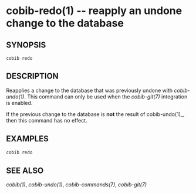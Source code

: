 cobib-redo(1) -- reapply an undone change to the database
=========================================================

## SYNOPSIS

`cobib redo`

## DESCRIPTION

Reapplies a change to the database that was previously undone with _cobib-undo(1)_.
This command can only be used when the _cobib-git(7)_ integration is enabled.

If the previous change to the database is **not** the result of cobib-undo(1)_, then this command has no effect.

## EXAMPLES

```bash
cobib redo
```

## SEE ALSO

_cobib(1)_, _cobib-undo(1)_, _cobib-commands(7)_, _cobib-git(7)_

[//]: # ( vim: set ft=markdown tw=0: )
